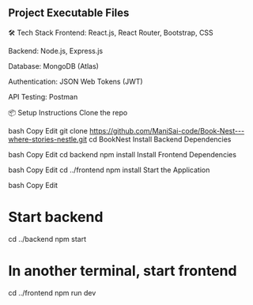 ## Project Executable Files 
🛠️ Tech Stack
Frontend: React.js, React Router, Bootstrap, CSS

Backend: Node.js, Express.js

Database: MongoDB (Atlas)

Authentication: JSON Web Tokens (JWT)

API Testing: Postman

📦 Setup Instructions
Clone the repo

bash
Copy
Edit
git clone https://github.com/ManiSai-code/Book-Nest---where-stories-nestle.git
cd BookNest
Install Backend Dependencies

bash
Copy
Edit
cd backend
npm install
Install Frontend Dependencies

bash
Copy
Edit
cd ../frontend
npm install
Start the Application

bash
Copy
Edit
# Start backend
cd ../backend
npm start

# In another terminal, start frontend
cd ../frontend
npm run dev
